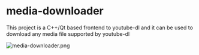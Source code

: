 # media-downloader

This project is a C++/Qt based frontend to youtube-dl and it can be
used to download any media file supported by youtube-dl


![media-downloader.png](https://raw.githubusercontent.com/mhogomchungu/media-downloader/images/media-downloader.png)
